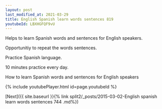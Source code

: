 ```yaml
---
layout: post
last_modified_at: 2021-03-29
title: English Spanish learn words sentences 819 
youtubeId: LBXHGFQF9vU
---
```

 
 
Helps to learn Spanish words and sentences for English speakers.

Opportunitiy to repeat the words sentences. 

Practice Spanish language. 
 
10 minutes practice every day. 
 
How to learn Spanish words and sentences for English speakers 
 
{% include youtubePlayer.html id=page.youtubeId %}
 
 
[Next]({{ site.baseurl }}{% link  split2/_posts/2015-03-02-English spanish learn words sentences 744 .md%})
 
